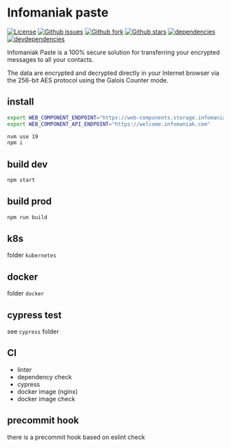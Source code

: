 # Infomaniak paste

[![License][license]](https://github.com/Infomaniak/kpaste/blob/master/LICENSE)
[![Github issues][github-issues]](https://github.com/Infomaniak/kpaste/issues)
[![Github fork][github-fork]](https://github.com/Infomaniak/kpaste)
[![Github stars][github-stars]](https://github.com/Infomaniak/kpaste)
[![dependencies][dependencies-image] ][dependencies-url]
[![devdependencies][devdependencies-image] ][devdependencies-url]

[license]: https://img.shields.io/github/license/infomaniak/kpaste
[github-issues]: https://img.shields.io/github/issues/Infomaniak/kpaste
[github-fork]: https://img.shields.io/github/forks/Infomaniak/kpaste
[github-stars]: https://img.shields.io/github/stars/Infomaniak/kpaste
[dependencies-image]: https://david-dm.org/infomaniak/kpaste.svg
[dependencies-url]: https://david-dm.org/infomaniak/kpaste
[devdependencies-image]: https://david-dm.org/infomaniak/kpaste/dev-status.svg
[devdependencies-url]: https://david-dm.org/infomaniak/kpaste#info=devDependencies

Infomaniak Paste is a 100% secure solution for transferring your encrypted messages to all your contacts.

The data are encrypted and decrypted directly in your Internet browser via the 256-bit AES protocol using the Galois Counter mode.

## install

```bash
export WEB_COMPONENT_ENDPOINT="https://web-components.storage.infomaniak.com/next/init.js"
export WEB_COMPONENT_API_ENDPOINT="https://welcome.infomaniak.com"
```

```bash
nvm use 19
npm i
```

## build dev

```bash
npm start
```

## build prod

```bash
npm run build
```

## k8s

folder `kubernetes`

## docker

folder `docker`

## cypress test

see `cypress` folder

## CI

- linter
- dependency check
- cypress
- docker image (nginx)
- docker image check

## precommit hook

there is a precommit hook based on eslint check
